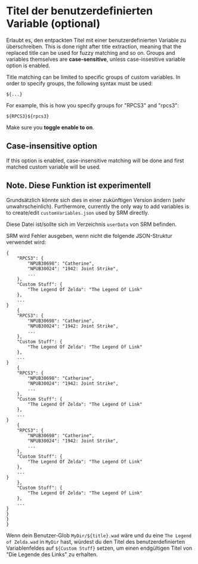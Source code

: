 # Titel der benutzerdefinierten Variable (optional)

Erlaubt es, den entpackten Titel mit einer benutzerdefinierten Variable zu überschreiben. This is done right after title extraction, meaning that the replaced title can be used for fuzzy matching and so on. Groups and variables themselves are **case-sensitive**, unless case-insesitive variable option is enabled.

Title matching can be limited to specific groups of custom variables. In order to specify groups, the following syntax must be used:
```
${...}
```
For example, this is how you specify groups for "RPCS3" and "rpcs3":
```
${RPCS3}${rpcs3}
```

Make sure you **toggle enable to on**.


## Case-insensitive option

If this option is enabled, case-insensitive matching will be done and first matched custom variable will be used.

## Note. Diese Funktion ist **experimentell**

Grundsätzlich könnte sich dies in einer zukünftigen Version ändern (sehr unwahrscheinlich). Furthermore, currently the only way to add variables is to create/edit `customVariables.json` used by SRM directly.

Diese Datei ist/sollte sich im Verzeichnis `userData` von SRM befinden.

SRM wird Fehler ausgeben, wenn nicht die folgende JSON-Struktur verwendet wird:

```
{
    "RPCS3": {
        "NPUB30698": "Catherine",
        "NPUB30024": "1942: Joint Strike",
        ...
    },
    "Custom Stuff": {
        "The Legend Of Zelda": "The Legend Of Link"
    },
    ...
}
    {
    "RPCS3": {
        "NPUB30698": "Catherine",
        "NPUB30024": "1942: Joint Strike",
        ...
    },
    "Custom Stuff": {
        "The Legend Of Zelda": "The Legend Of Link"
    },
    ...
}
    {
    "RPCS3": {
        "NPUB30698": "Catherine",
        "NPUB30024": "1942: Joint Strike",
        ...
    },
    "Custom Stuff": {
        "The Legend Of Zelda": "The Legend Of Link"
    },
    ...
}
    {
    "RPCS3": {
        "NPUB30698": "Catherine",
        "NPUB30024": "1942: Joint Strike",
        ...
    },
    "Custom Stuff": {
        "The Legend Of Zelda": "The Legend Of Link"
    },
    ...
}
    },
    "Custom Stuff": {
        "The Legend Of Zelda": "The Legend Of Link"
    },
    ...
}
}
}
}
```

Wenn dein Benutzer-Glob `MyDir/${title}.wad` wäre und du eine `The Legend of Zelda.wad` in `MyDir` hast, würdest du den Titel des benutzerdefinierten Variablenfeldes auf `${Custom Stuff}` setzen, um einen endgültigen Titel von "Die Legende des Links" zu erhalten.
